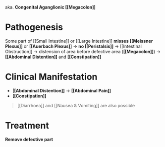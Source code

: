 aka. **Congenital Aganglionic [[Megacolon]]**

# Pathogenesis
Some part of [[Small Intestine]] or [[Large Intestine]] **misses** **[[Meissner Plexus]]** or **[[Auerbach Plexus]]** -> **no [[Peristalsis]]** -> [[Intestinal Obstruction]] -> distension of area before defective area (**[[Megacolon]]**) -> **[[Abdominal Distention]]** and **[[Constipation]]**

# Clinical Manifestation
- **[[Abdominal Distention]]** -> **[[Abdominal Pain]]**
- **[[Constipation]]**
> [[Diarrhoea]] and [[Nausea & Vomiting]] are also possible

# Treatment
**Remove defective part**